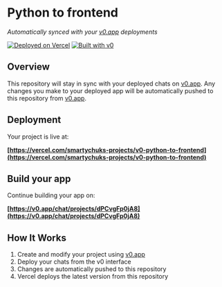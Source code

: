 # Python to frontend

*Automatically synced with your [v0.app](https://v0.app) deployments*

[![Deployed on Vercel](https://img.shields.io/badge/Deployed%20on-Vercel-black?style=for-the-badge&logo=vercel)](https://vercel.com/smartychuks-projects/v0-python-to-frontend)
[![Built with v0](https://img.shields.io/badge/Built%20with-v0.app-black?style=for-the-badge)](https://v0.app/chat/projects/dPCvgFp0jA8)

## Overview

This repository will stay in sync with your deployed chats on [v0.app](https://v0.app).
Any changes you make to your deployed app will be automatically pushed to this repository from [v0.app](https://v0.app).

## Deployment

Your project is live at:

**[https://vercel.com/smartychuks-projects/v0-python-to-frontend](https://vercel.com/smartychuks-projects/v0-python-to-frontend)**

## Build your app

Continue building your app on:

**[https://v0.app/chat/projects/dPCvgFp0jA8](https://v0.app/chat/projects/dPCvgFp0jA8)**

## How It Works

1. Create and modify your project using [v0.app](https://v0.app)
2. Deploy your chats from the v0 interface
3. Changes are automatically pushed to this repository
4. Vercel deploys the latest version from this repository
